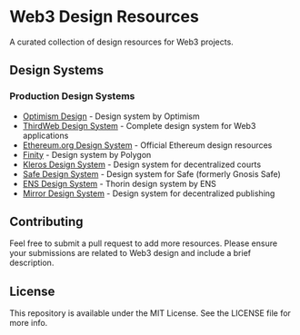 # Web3 Design Resources

A curated collection of design resources for Web3 projects.

## Design Systems

### Production Design Systems
- [Optimism Design](https://www.figma.com/@optimism) - Design system by Optimism
- [ThirdWeb Design System](https://t.co/apcGuVwKDZ) - Complete design system for Web3 applications
- [Ethereum.org Design System](https://www.figma.com/@ethdotorg) - Official Ethereum design resources
- [Finity](https://www.figma.com/community/file/1073921725197233598/finity-design-system) - Design system by Polygon
- [Kleros Design System](https://www.figma.com/community/file/999852250110186964/kleros-design-system) - Design system for decentralized courts
- [Safe Design System](https://www.figma.com/community/file/1337417127407098506/safe-design-system) - Design system for Safe (formerly Gnosis Safe)
- [ENS Design System](https://thorin.ens.domains/) - Thorin design system by ENS
- [Mirror Design System](https://degen-xyz.vercel.app/) - Design system for decentralized publishing

## Contributing

Feel free to submit a pull request to add more resources. Please ensure your submissions are related to Web3 design and include a brief description.

## License

This repository is available under the MIT License. See the LICENSE file for more info.
